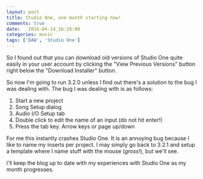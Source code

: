 ```yaml
---
layout: post
title: Studio One, one month starting now!
comments: true
date:   2016-04-14_16:28:08 
categories: music
tags: ['DAW', 'Studio One']
---
```


So I found out that you can download old versions of Studio One quite easily in your user account by clicking the "View Previous Versions" button right below the "Download Installer" button.

So now I'm going to run 3.2.0 unless I find out there's a solution to the bug I was dealing with. The bug I was dealing with is as follows:

<!--more-->

1. Start a new project
2. Song Setup dialog
3. Audio I/O Setup tab
4. Double click to edit the name of an input (do not hit enter!)
5. Press the tab key. Arrow keys or page up/down

For me this instantly crashes Studio One. It is an annoying bug because I like to name my inserts per project. I may simply go back to 3.2.1 and setup a template where I name stuff with the mouse (_gross!_), but we'll see.

I'll keep the blog up to date with my experiences with Studio One as my month progresses.
